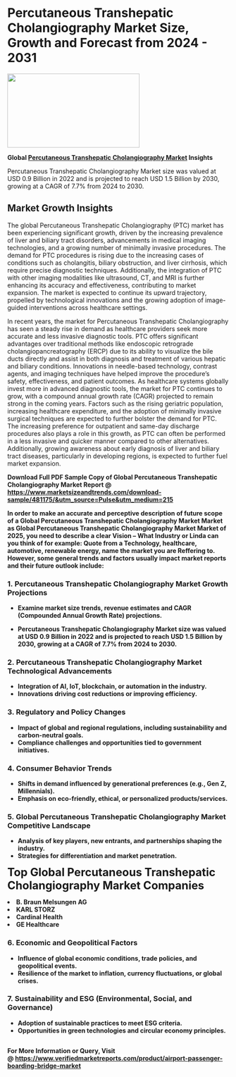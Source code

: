 <H1>Percutaneous Transhepatic Cholangiography Market Size, Growth and Forecast from 2024 - 2031</H1><img class="aligncenter size-medium wp-image-584254" src="https://thirdeyenews.in/wp-content/uploads/2024/09/Global-Market-Research-300x168.jpeg" alt="" width="300" height="168" /><p><strong>Global&nbsp;<a href="https://www.marketsizeandtrends.com/download-sample/481175/&amp;utm_source=Pulse&amp;utm_medium=215">Percutaneous Transhepatic Cholangiography Market</a> Insights</strong></p><p>Percutaneous Transhepatic Cholangiography Market size was valued at USD 0.9 Billion in 2022 and is projected to reach USD 1.5 Billion by 2030, growing at a CAGR of 7.7% from 2024 to 2030.</p><p><h2>Market Growth Insights</h2> <p>The global Percutaneous Transhepatic Cholangiography (PTC) market has been experiencing significant growth, driven by the increasing prevalence of liver and biliary tract disorders, advancements in medical imaging technologies, and a growing number of minimally invasive procedures. The demand for PTC procedures is rising due to the increasing cases of conditions such as cholangitis, biliary obstruction, and liver cirrhosis, which require precise diagnostic techniques. Additionally, the integration of PTC with other imaging modalities like ultrasound, CT, and MRI is further enhancing its accuracy and effectiveness, contributing to market expansion. The market is expected to continue its upward trajectory, propelled by technological innovations and the growing adoption of image-guided interventions across healthcare settings.</p> <p><strong></strong></p> <p>In recent years, the market for Percutaneous Transhepatic Cholangiography has seen a steady rise in demand as healthcare providers seek more accurate and less invasive diagnostic tools. PTC offers significant advantages over traditional methods like endoscopic retrograde cholangiopancreatography (ERCP) due to its ability to visualize the bile ducts directly and assist in both diagnosis and treatment of various hepatic and biliary conditions. Innovations in needle-based technology, contrast agents, and imaging techniques have helped improve the procedure’s safety, effectiveness, and patient outcomes. As healthcare systems globally invest more in advanced diagnostic tools, the market for PTC continues to grow, with a compound annual growth rate (CAGR) projected to remain strong in the coming years. Factors such as the rising geriatric population, increasing healthcare expenditure, and the adoption of minimally invasive surgical techniques are expected to further bolster the demand for PTC. The increasing preference for outpatient and same-day discharge procedures also plays a role in this growth, as PTC can often be performed in a less invasive and quicker manner compared to other alternatives. Additionally, growing awareness about early diagnosis of liver and biliary tract diseases, particularly in developing regions, is expected to further fuel market expansion.</p> <p><strong></p><p><span class=""><strong>Download Full PDF Sample Copy of Global Percutaneous Transhepatic Cholangiography Market Report</strong> @ <a href="https://www.marketsizeandtrends.com/download-sample/481175/&amp;utm_source=Pulse&amp;utm_medium=215" target="_blank">https://www.marketsizeandtrends.com/download-sample/481175/&amp;utm_source=Pulse&amp;utm_medium=215</a></span></p><p>In order to make an accurate and perceptive description of future scope of a Global&nbsp;Percutaneous Transhepatic Cholangiography Market Market as Global&nbsp;Percutaneous Transhepatic Cholangiography Market Market of 2025, you need to describe a clear Vision &ndash; What Industry or Linda can you think of for example: Quote from a Technology, healthcare, automotive, renewable energy, name the market you are Reffering to. However, some general trends and factors usually impact market reports and their future outlook include:</p><h3>1.&nbsp;<strong>Percutaneous Transhepatic Cholangiography Market Growth Projections</strong></h3><ul><li>Examine market size trends, revenue estimates and CAGR (Compounded Annual Growth Rate) projections.</li><li><p>Percutaneous Transhepatic Cholangiography Market size was valued at USD 0.9 Billion in 2022 and is projected to reach USD 1.5 Billion by 2030, growing at a CAGR of 7.7% from 2024 to 2030.</p></li></ul><h3>2.&nbsp;<strong>Percutaneous Transhepatic Cholangiography Market Technological Advancements</strong></h3><ul><li>Integration of AI, IoT, blockchain, or automation in the industry.</li><li>Innovations driving cost reductions or improving efficiency.</li></ul><h3>3.&nbsp;<strong>Regulatory and Policy Changes</strong></h3><ul><li>Impact of global and regional regulations, including sustainability and carbon-neutral goals.</li><li>Compliance challenges and opportunities tied to government initiatives.</li></ul><h3>4.&nbsp;<strong>Consumer Behavior Trends</strong></h3><ul><li>Shifts in demand influenced by generational preferences (e.g., Gen Z, Millennials).</li><li>Emphasis on eco-friendly, ethical, or personalized products/services.</li></ul><h3>5.&nbsp;<strong>Global Percutaneous Transhepatic Cholangiography Market Competitive Landscape</strong></h3><ul><li>Analysis of key players, new entrants, and partnerships shaping the industry.</li><li>Strategies for differentiation and market penetration.</li></ul><p data-pm-slice="1 1 []"><span style="color: inherit; font-family: inherit; font-size: 25px;">Top Global Percutaneous Transhepatic Cholangiography Market Companies</span></p><div class="" data-test-id=""><p><li>B. Braun Melsungen AG</li><li> KARL STORZ</li><li> Cardinal Health</li><li> GE Healthcare</li></p></div><h3>6.&nbsp;<strong>Economic and Geopolitical Factors</strong></h3><ul><li>Influence of global economic conditions, trade policies, and geopolitical events.</li><li>Resilience of the market to inflation, currency fluctuations, or global crises.</li></ul><h3>7.&nbsp;<strong>Sustainability and ESG (Environmental, Social, and Governance)</strong></h3><ul><li>Adoption of sustainable practices to meet ESG criteria.</li><li>Opportunities in green technologies and circular economy principles.</li></ul><h2><strong style="font-size: 14px;">For More Information or Query, Visit @&nbsp;</strong><a style="background-color: #ffffff; font-size: 14px;" href="https://www.marketsizeandtrends.com/report/percutaneous-transhepatic-cholangiography-market/" target="_blank">https://www.verifiedmarketreports.com/product/airport-passenger-boarding-bridge-market</a></h2>
